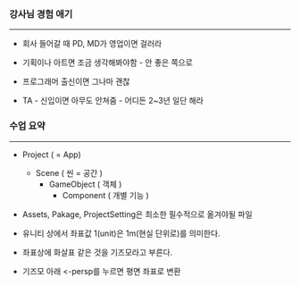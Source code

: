 ### 강사님 경험 애기 

-----

- 회사 들어갈 때 PD, MD가 영업이면 걸러라 

- 기획이나 아트면 조금 생각해봐야함 - 안 좋은 쪽으로 

- 프로그래머 출신이면 그나마 괜찮

- TA - 신입이면 아무도 안쳐줌 -  어디든 2~3년 일단 해라 



### 수업 요약 

-----

- Project ( = App)
  - Scene ( 씬 = 공간 )
    - GameObject ( 객체 )
      - Component ( 개별 기능 )

- Assets, Pakage, ProjectSetting은 최소한 필수적으로 옮겨야될 파일 
- 유니티 상에서 좌표값 1(unit)은 1m(현실 단위로)를 의미한다.  

- 좌표상에 화살표 같은 것을 기즈모라고 부른다.
- 기즈모 아래 <-persp를 누르면 평면 좌표로 변환 